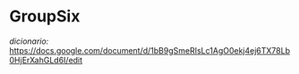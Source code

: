 # GroupSix

*dicionario:* https://docs.google.com/document/d/1bB9gSmeRIsLc1AgO0ekj4ej6TX78Lb0HjErXahGLd6I/edit

